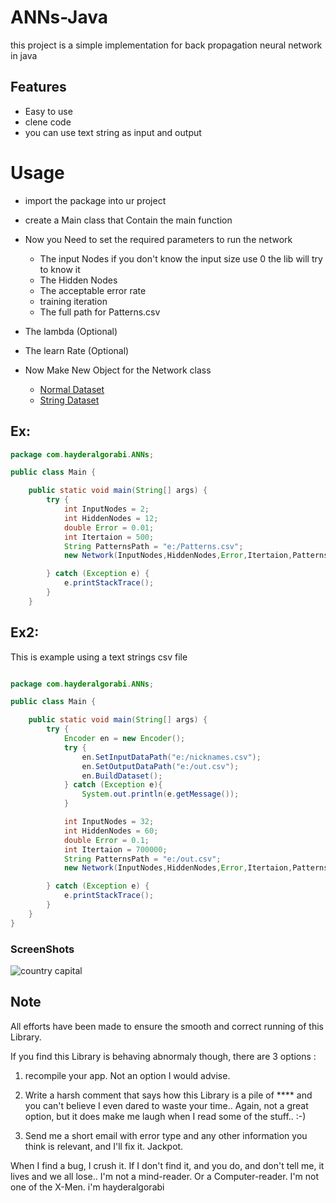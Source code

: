 # ANNs-Java
  this project is a simple implementation for back propagation neural network in java

## Features
* Easy to use
* clene code
* you can use text string as input and output
 

# Usage 
* import the package into ur project 
* create a Main class that Contain the main function
* Now you Need to set the required parameters to run the network
  * The input Nodes if you don't know the input size use 0 the lib will try to know it
  * The Hidden Nodes
  * The acceptable error rate
  * training iteration
  * The full path for Patterns.csv
* The lambda (Optional)
* The learn Rate (Optional)


* Now Make New Object for the Network class
  * [Normal Dataset](https://github.com/cjs0h/ANNs-Java#ex)
  * [String Dataset](https://github.com/cjs0h/ANNs-Java#ex2)
## Ex:
```java
package com.hayderalgorabi.ANNs;

public class Main {

    public static void main(String[] args) {
        try {
            int InputNodes = 2;
            int HiddenNodes = 12;
            double Error = 0.01;
            int Itertaion = 500;
            String PatternsPath = "e:/Patterns.csv";
            new Network(InputNodes,HiddenNodes,Error,Itertaion,PatternsPath);

        } catch (Exception e) {
            e.printStackTrace();
        }
    }

```

## Ex2:

This is  example  using a  text strings csv file

```java

package com.hayderalgorabi.ANNs;

public class Main {

    public static void main(String[] args) {
        try {
            Encoder en = new Encoder();
            try {
                en.SetInputDataPath("e:/nicknames.csv");
                en.SetOutputDataPath("e:/out.csv");
                en.BuildDataset();
            } catch (Exception e){
                System.out.println(e.getMessage());
            }

            int InputNodes = 32;
            int HiddenNodes = 60;
            double Error = 0.1;
            int Itertaion = 700000;
            String PatternsPath = "e:/out.csv";
            new Network(InputNodes,HiddenNodes,Error,Itertaion,PatternsPath,en);

        } catch (Exception e) {
            e.printStackTrace();
        }
    }
}
```
### ScreenShots 
![country capital](https://cdn.pbrd.co/images/dKlOo6uXD.png)

## Note

All efforts have been made to ensure the smooth and correct running of this Library.

 If you find this Library is behaving abnormaly though, there are 3 options :

1) recompile your app. Not an option I would advise.

2) Write a harsh comment that says how this Library is a pile of **** and you can't believe I even dared to waste your time.. Again, not a great option, but it does make me laugh when I read some of 
the stuff.. :-)

3) Send me a short email with error type and any other information you think is relevant, and I'll fix it. Jackpot.

When I find a bug, I crush it. If I don't find it, and you do, and don't tell me, it lives and we all lose.. I'm not a mind-reader. Or a Computer-reader. I'm not one of the X-Men. i'm hayderalgorabi
